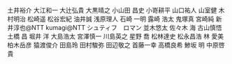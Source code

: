 土井裕介
大江和一
大辻弘貴
大黒晴之
小山田 昌史
小嵜耕平
山口祐人
山室健
木村明治
松崎遥
松谷宏紀
油井誠
浅原理人
石崎 一明
露崎 浩太
鬼塚真
宮崎純
新井淳也@NTT
kumagi@NTT
シュティフ　ロマン
並木悠太
佐々木 海
古山慎悟
土橋 昌
堀井 洋
大島浩太
宮澤慎一
川島英之
星野 喬
松林達史
松永昌浩
林 愛美
柏木岳彦
猿渡俊介
田島玲
田村駿弥
田辺敬之
首藤一幸
高橋良希
鯵坂 明
中原啓貴